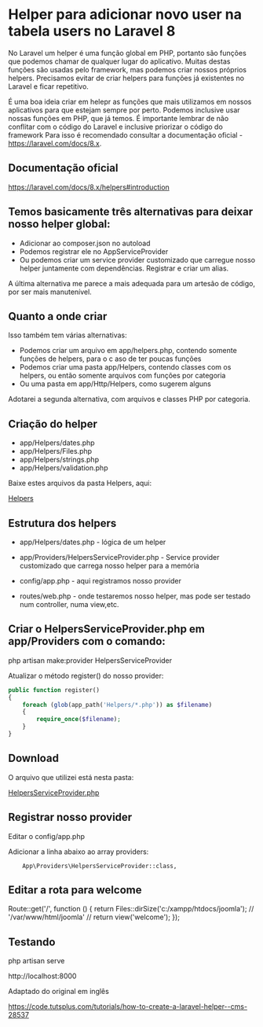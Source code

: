 # Helper para adicionar novo user na tabela users no Laravel 8

No Laravel um helper é uma função global em PHP, portanto são funções que podemos chamar de qualquer lugar do aplicativo. Muitas destas funções são usadas pelo framework, mas podemos criar nossos próprios helpers. Precisamos evitar de criar helpers para funções já existentes no Laravel e ficar repetitivo.

É uma boa ideia criar em helepr as funções que mais utilizamos em nossos aplicativos para que estejam sempre por perto. Podemos inclusive usar nossas funções em PHP, que já temos. É importante lembrar de não conflitar com o código do Laravel e inclusive priorizar o código do framework Para isso é recomendado consultar a documentação oficial - https://laravel.com/docs/8.x.

## Documentação oficial

https://laravel.com/docs/8.x/helpers#introduction

## Temos basicamente três alternativas para deixar nosso helper global:

- Adicionar ao composer.json no autoload
- Podemos registrar ele no AppServiceProvider
- Ou podemos criar um service provider customizado que carregue nosso helper juntamente com dependências. Registrar e criar um alias.

A última alternativa me parece a mais adequada para um artesão de código, por ser mais manutenível.

## Quanto a onde criar

Isso também tem várias alternativas:

- Podemos criar um arquivo em app/helpers.php, contendo somente funções de helpers, para o c aso de ter poucas funções
- Podemos criar uma pasta app/Helpers, contendo classes com os helpers, ou então somente arquivos com funções por categoria
- Ou uma pasta em app/Http/Helpers, como sugerem alguns

Adotarei a segunda alternativa, com arquivos e classes PHP por categoria.

## Criação do helper

- app/Helpers/dates.php
- app/Helpers/Files.php
- app/Helpers/strings.php
- app/Helpers/validation.php

Baixe estes arquivos da pasta Helpers, aqui:

[Helpers](Helpers)

## Estrutura dos helpers

- app/Helpers/dates.php - lógica de um helper

- app/Providers/HelpersServiceProvider.php - Service provider customizado que carrega nosso helper para a memória

- config/app.php - aqui registramos nosso provider

- routes/web.php - onde testaremos nosso helper, mas pode ser testado num controller, numa view,etc.

## Criar o HelpersServiceProvider.php em app/Providers com o comando:

php artisan make:provider HelpersServiceProvider

Atualizar o método register() do nosso provider:
```php
public function register()
{
    foreach (glob(app_path('Helpers/*.php')) as $filename)
    {
        require_once($filename);
    }
}
```

## Download

O arquivo que utilizei está nesta pasta:

[HelpersServiceProvider.php](HelpersServiceProvider.php)

## Registrar nosso provider

Editar o config/app.php

Adicionar a linha abaixo ao array providers:

        App\Providers\HelpersServiceProvider::class,

## Editar a rota para welcome

Route::get('/', function () {
    return Files::dirSize('c:/xampp/htdocs/joomla'); // '/var/www/html/joomla'
//    return view('welcome');
});

## Testando

php artisan serve

http://localhost:8000

Adaptado do original em inglês

https://code.tutsplus.com/tutorials/how-to-create-a-laravel-helper--cms-28537

